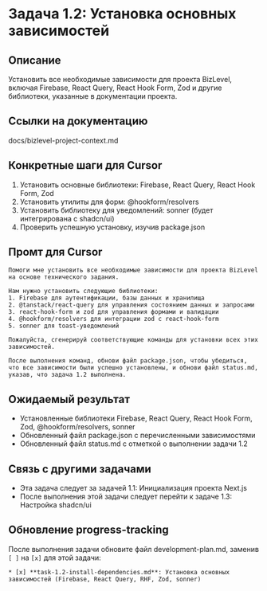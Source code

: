 # Задача 1.2: Установка основных зависимостей

## Описание
Установить все необходимые зависимости для проекта BizLevel, включая Firebase, React Query, React Hook Form, Zod и другие библиотеки, указанные в документации проекта.

## Ссылки на документацию
docs/bizlevel-project-context.md


## Конкретные шаги для Cursor
1. Установить основные библиотеки: Firebase, React Query, React Hook Form, Zod
2. Установить утилиты для форм: @hookform/resolvers
3. Установить библиотеку для уведомлений: sonner (будет интегрирована с shadcn/ui)
4. Проверить успешную установку, изучив package.json

## Промт для Cursor
```
Помоги мне установить все необходимые зависимости для проекта BizLevel на основе технического задания.

Нам нужно установить следующие библиотеки:
1. Firebase для аутентификации, базы данных и хранилища
2. @tanstack/react-query для управления состоянием данных и запросами
3. react-hook-form и zod для управления формами и валидации
4. @hookform/resolvers для интеграции zod с react-hook-form
5. sonner для toast-уведомлений

Пожалуйста, сгенерируй соответствующие команды для установки всех этих зависимостей.

После выполнения команд, обнови файл package.json, чтобы убедиться, что все зависимости были успешно установлены, и обнови файл status.md, указав, что задача 1.2 выполнена.
```

## Ожидаемый результат
- Установленные библиотеки Firebase, React Query, React Hook Form, Zod, @hookform/resolvers, sonner
- Обновленный файл package.json с перечисленными зависимостями
- Обновленный файл status.md с отметкой о выполнении задачи 1.2

## Связь с другими задачами
- Эта задача следует за задачей 1.1: Инициализация проекта Next.js
- После выполнения этой задачи следует перейти к задаче 1.3: Настройка shadcn/ui

## Обновление progress-tracking
После выполнения задачи обновите файл development-plan.md, заменив `[ ]` на `[x]` для этой задачи:
```
* [x] **task-1.2-install-dependencies.md**: Установка основных зависимостей (Firebase, React Query, RHF, Zod, sonner)
```
